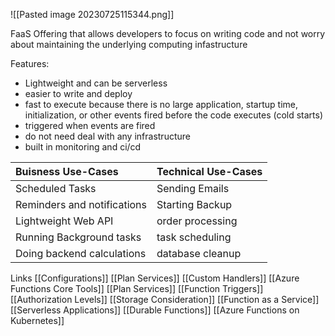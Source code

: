 ![[Pasted image 20230725115344.png]]

FaaS Offering that allows developers to focus on writing code and not worry about maintaining the underlying computing infastructure

Features:
- Lightweight and can be serverless
- easier to write and deploy
- fast to execute because there is no large application, startup  time, initialization, or other events fired before the code  executes (cold starts)
- triggered when events are fired
- do not need deal with any infrastructure 
- built in monitoring and ci/cd

| Buisness Use-Cases | Technical Use-Cases |
|:----------------------|:----------------------|
|Scheduled Tasks| Sending Emails|
|Reminders and notifications|Starting Backup|
|Lightweight Web API|order processing|
|Running Background tasks|task scheduling|
|Doing backend calculations|database cleanup|


Links
[[Configurations]]
[[Plan Services]]
[[Custom Handlers]]
[[Azure Functions Core Tools]]
[[Plan Services]]
[[Function Triggers]]
[[Authorization Levels]]
[[Storage Consideration]]
[[Function as a Service]]
[[Serverless Applications]]
[[Durable Functions]]
[[Azure Functions on Kubernetes]]

